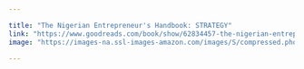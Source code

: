 ```yaml
---

title: "The Nigerian Entrepreneur's Handbook: STRATEGY"
link: "https://www.goodreads.com/book/show/62834457-the-nigerian-entrepreneur-s-handbook"
image: "https://images-na.ssl-images-amazon.com/images/S/compressed.photo.goodreads.com/books/1664585889i/62834457.jpg"
 
---
```

